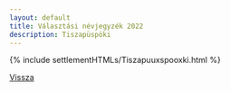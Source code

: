 ```yaml
---
layout: default
title: Választási névjegyzék 2022
description: Tiszapüspöki
---
```


{% include settlementHTMLs/Tiszapuuxspooxki.html %}

[Vissza](./)